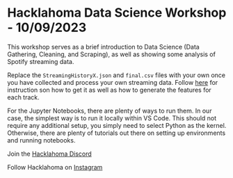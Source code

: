 # Hacklahoma Data Science Workshop - 10/09/2023

This workshop serves as a brief introduction to Data Science (Data Gathering, Cleaning, and Scraping), as well as showing some analysis of Spotify streaming data.

Replace the `StreamingHistoryX.json` and `final.csv` files with your own once you have collected and process your own streaming data. Follow [here](https://towardsdatascience.com/get-your-spotify-streaming-history-with-python-d5a208bbcbd3) for instruction son how to get it as well as how to generate the features for each track.

For the Jupyter Notebooks, there are plenty of ways to run them. In our case, the simplest way is to run it locally within VS Code. This should not require any additional setup, you simply need to select Python as the kernel. Otherwise, there are plenty of tutorials out there on setting up environments and running notebooks.

Join the [Hacklahoma Discord](https://discord.gg/SwbB2rhczh)

Follow Hacklahoma on [Instagram](https://instagram.com/hacklahoma)
